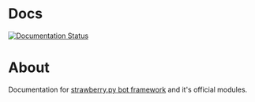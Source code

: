 # Docs
[![Documentation Status](https://readthedocs.org/projects/strawberry-py/badge/?version=latest)](https://strawberry-py.readthedocs.io/en/latest/?badge=latest)

# About

Documentation for [strawberry.py bot framework](https://github.com/strawberry-py) and it's official modules.
